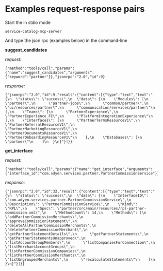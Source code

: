 # Examples request-response pairs

Start the in stdio mode

    service-catalog-mcp-server

And type the json rpc (examples below) in the command-line

**suggest_candidates**

*request:*

    {"method":"tools/call","params":{"name":"suggest_candidates","arguments":{"keyword":"partner"}},"jsonrpc":"2.0","id":9}

*response:*

    {"jsonrpc":"2.0","id":9,"result":{"content":[{"type":"text","text":"{\n  \"status\": \"success\",\n  \"data\": {\n    \"Modules\": [\n      \"partner\",\n      \"partner-jobs\",\n      \"common/partner\",\n      \"ui/resources/partner\",\n      \"communication/services/partner\"\n    ],\n    \"Teams\": [\n      \"PartnerExperience\",\n      \"PartnerExperience_FE\",\n      \"PlatformIntegrationExperience\"\n    ],\n    \"Interfaces\": [\n      \"PartnerTermsResourceV1\",\n      \"PartnerReferralResourceV1\",\n      \"PartnerMarketingResourceV1\",\n      \"PartnerDocumentsResourceV1\",\n      \"PartnerOnboardingResourceV1\"\n    ],\n    \"Databases\": [\n      \"partner\"\n    ]\n  }\n}"}]}}

**get_interface**

*request:*

    {"method":"tools/call","params":{"name":"get_interface","arguments":{"interface_id":"com.adyen.services.partner.PartnerCommissionService"}},"jsonrpc":"2.0","id":32}   

*response:*

    {"jsonrpc":"2.0","id":32,"result":{"content":[{"type":"text","text":"{\n  \"status\": \"success\",\n  \"data\": {\n    \"InterfaceID\": \"com.adyen.services.partner.PartnerCommissionService\",\n    \"Description\": \"PartnerCommissionService\",\n    \"Kind\": \"RPL\",\n    \"Spec\": \"partner/src/main/resources/rpl-partner-commission.xml\",\n    \"MethodCount\": 14,\n    \"Methods\": [\n      \"addPartnerCommissionMerchants\",\n      \"approveCommissionStatement\",\n      \"deleteAllPartnerCommissionMerchants\",\n      \"deletePartnerCommissionMerchant\",\n      \"getPartnerStatementDetails\",\n      \"getPartnerStatements\",\n      \"getPartnerStatementsUnapproved\",\n      \"listAccountGroupMembers\",\n      \"listCompaniesForConnection\",\n      \"listMerchantAccountGroups\",\n      \"listPartnerCommissionCompanies\",\n      \"listPartnerCommissionMerchants\",\n      \"listUngroupedMerchants\",\n      \"recalculateStatements\"\n    ]\n  }\n}"}]}}

